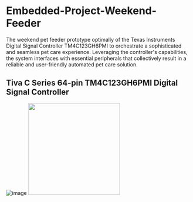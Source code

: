 # Embedded-Project-Weekend-Feeder
The weekend pet feeder prototype optimally of the Texas Instruments Digital Signal Controller TM4C123GH6PMI to orchestrate a sophisticated and seamless pet care experience. Leveraging the controller's capabilities, the system interfaces with essential peripherals that collectively result in a reliable and user-friendly automated pet care solution.

## Tiva C Series 64-pin TM4C123GH6PMI Digital Signal Controller
![image](https://github.com/CpeCoder/Embedded-Project-Weekend-Feeder/assets/123278927/923abebd-70b3-4649-b26b-812aef1b7804)
<img src="https://github.com/CpeCoder/Embedded-Project-Weekend-Feeder/assets/123278927/923abebd-70b3-4649-b26b-812aef1b7804" width="250" height="250">
